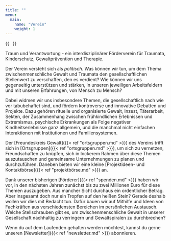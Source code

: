 ```yaml
---
title: ""
menu:
  main:
    name: "Verein"
    weight: 1
---
```


{{<image float="right" width="11em" frame="false" src="logo-die-cut.webp" class="logo" alt="" >}}

Traum und Verantwortung - ein interdisziplinärer Förderverein für Traumata, Kinderschutz, Gewaltprävention und Therapie.

Der Verein versteht sich als *politisch*. Was können wir tun, um dem Thema zwischenmenschliche Gewalt und Traumata den gesellschaftlichen Stellenwert zu verschaffen, den es verdient? Wie können wir uns gegenseitig unterstützen und stärken, in unseren jeweiligen Arbeitsfeldern und mit unseren Erfahrungen, von Mensch zu Mensch?

Dabei widmen wir uns insbesondere Themen, die gesellschaftlich nach wie vor tabubehaftet sind, und fördern kontroverse und innovative Debatten und Projekte. Dazu gehören rituelle und organisierte Gewalt, Inzest, Täterarbeit, Sekten, der Zusammenhang zwischen frühkindlichen Erlebnissen und Extremismus, psychische Erkrankungen als Folge negativer Kindheitserlebnisse ganz allgemein, und die manchmal nicht einfachen Interaktionen mit Institutionen und Familiensystemen.

Der [Freundeskreis Gewalt]({{< ref "ortsgruppen.md" >}}) des Vereins trifft sich in [Ortsgruppen]({{< ref "ortsgruppen.md" >}}), um sich zu vernetzen, Freundschaften zu knüpfen, sich in lockerem Rahmen über diese Themen auszutauschen und gemeinsame Unternehmungen zu planen und durchzuführen. Daneben bieten wir eine kleine [Projektideen- und Kontaktbörse]({{< ref "projektbörse.md" >}}) an.

Dank unserer bisherigen [Förderer]({{< ref "spenden.md" >}}) haben wir vor, in den nächsten Jahren zunächst bis zu zwei Millionen Euro für diese Themen auszugeben. Aus mancher Sicht durchaus ein ordentlicher Betrag. Aber insgesamt doch nur ein Tropfen auf den heißen Stein? Gerade deshalb wollen wir dies mit Bedacht tun. Dafür bauen wir auf Mithilfe und Ideen von Fachkräften aus verschiedensten Bereichen im persönlichen Austausch. Welche Stellschrauben gibt es, um zwischenmenschliche Gewalt in unserer Gesellschaft nachhaltig zu verringern und Gewaltspiralen zu durchbrechen?

Wenn du auf dem Laufenden gehalten werden möchtest, kannst du gerne unseren [Newsletter]({{< ref "newsletter.md" >}}) abonnieren. 
